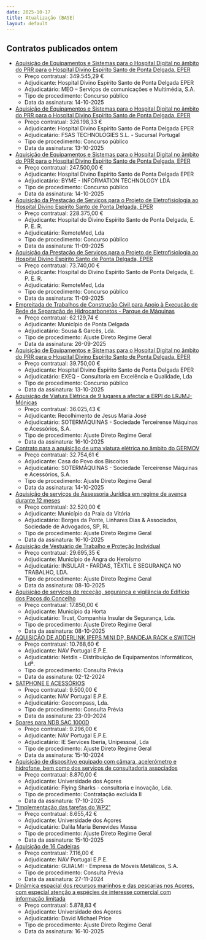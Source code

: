 ```yaml
---
date: 2025-10-17
title: Atualização (BASE)
layout: default
---
```

## Contratos publicados ontem

* [Aquisição de Equipamentos e Sistemas para o Hospital Digital no âmbito do PRR para o Hospital Divino Espírito Santo de Ponta Delgada, EPER](https://www.base.gov.pt/Base4/pt/detalhe/?type=contratos&id=11805199)
  * Preço contratual: 349.545,29 €
  * Adjudicante: Hospital Divino Espírito Santo de Ponta Delgada EPER
  * Adjudicatário: MEO – Serviços de comunicações e Multimédia, S.A. 
  * Tipo de procedimento: Concurso público
  * Data da assinatura: 14-10-2025
* [Aquisição de Equipamentos e Sistemas para o Hospital Digital no âmbito do PRR para o Hospital Divino Espírito Santo de Ponta Delgada, EPER](https://www.base.gov.pt/Base4/pt/detalhe/?type=contratos&id=11805219)
  * Preço contratual: 326.198,33 €
  * Adjudicante: Hospital Divino Espírito Santo de Ponta Delgada EPER
  * Adjudicatário: FSAS TECHNOLOGIES S.L. - Sucursal Portugal
  * Tipo de procedimento: Concurso público
  * Data da assinatura: 13-10-2025
* [Aquisição de Equipamentos e Sistemas para o Hospital Digital no âmbito do PRR para o Hospital Divino Espírito Santo de Ponta Delgada, EPER](https://www.base.gov.pt/Base4/pt/detalhe/?type=contratos&id=11805211)
  * Preço contratual: 247.500,00 €
  * Adjudicante: Hospital Divino Espírito Santo de Ponta Delgada EPER
  * Adjudicatário: BYME - INFORMATION TECHNOLOGY LDA
  * Tipo de procedimento: Concurso público
  * Data da assinatura: 14-10-2025
* [Aquisição da Prestação de Serviços para o Projeto de Eletrofisiologia ao Hospital Divino Espírito Santo de Ponta Delgada, EPER](https://www.base.gov.pt/Base4/pt/detalhe/?type=contratos&id=11801946)
  * Preço contratual: 228.375,00 €
  * Adjudicante: Hospital do Divino Espírito Santo de Ponta Delgada, E. P. E. R.
  * Adjudicatário: RemoteMed, Lda
  * Tipo de procedimento: Concurso público
  * Data da assinatura: 11-09-2025
* [Aquisição da Prestação de Serviços para o Projeto de Eletrofisiologia ao Hospital Divino Espírito Santo de Ponta Delgada, EPER](https://www.base.gov.pt/Base4/pt/detalhe/?type=contratos&id=11802297)
  * Preço contratual: 73.740,00 €
  * Adjudicante: Hospital do Divino Espírito Santo de Ponta Delgada, E. P. E. R.
  * Adjudicatário: RemoteMed, Lda
  * Tipo de procedimento: Concurso público
  * Data da assinatura: 11-09-2025
* [Empreitada de Trabalhos de Construção Civil para Apoio à Execução de Rede de Separação de Hidrocarbonetos - Parque de Máquinas](https://www.base.gov.pt/Base4/pt/detalhe/?type=contratos&id=11801907)
  * Preço contratual: 62.129,74 €
  * Adjudicante: Município de Ponta Delgada
  * Adjudicatário: Sousa & Garcês, Lda.
  * Tipo de procedimento: Ajuste Direto Regime Geral
  * Data da assinatura: 26-09-2025
* [Aquisição de Equipamentos e Sistemas para o Hospital Digital no âmbito do PRR para o Hospital Divino Espírito Santo de Ponta Delgada, EPER](https://www.base.gov.pt/Base4/pt/detalhe/?type=contratos&id=11805222)
  * Preço contratual: 39.750,00 €
  * Adjudicante: Hospital Divino Espírito Santo de Ponta Delgada EPER
  * Adjudicatário: EXEQ - Consultoria em Excelência e Qualidade, Lda
  * Tipo de procedimento: Concurso público
  * Data da assinatura: 13-10-2025
* [Aquisição de Viatura Elétrica de 9 lugares a afectar a ERPI do LRJMJ-Mónicas](https://www.base.gov.pt/Base4/pt/detalhe/?type=contratos&id=11802470)
  * Preço contratual: 36.025,43 €
  * Adjudicante: Recolhimento de Jesus Maria José
  * Adjudicatário: SOTERMÁQUINAS - Sociedade Terceirense Máquinas e Acessórios, S.A.
  * Tipo de procedimento: Ajuste Direto Regime Geral
  * Data da assinatura: 16-10-2025
* [Contrato para a aquisição de uma viatura elétrica no âmbito do GERMOV](https://www.base.gov.pt/Base4/pt/detalhe/?type=contratos&id=11802365)
  * Preço contratual: 32.754,61 €
  * Adjudicante: Casa do Povo dos Biscoitos
  * Adjudicatário: SOTERMÁQUINAS - Sociedade Terceirense Máquinas e Acessórios, S.A.
  * Tipo de procedimento: Ajuste Direto Regime Geral
  * Data da assinatura: 14-10-2025
* [Aquisição de serviços de Assessoria Jurídica em regime de avença durante 12 meses](https://www.base.gov.pt/Base4/pt/detalhe/?type=contratos&id=11802279)
  * Preço contratual: 32.520,00 €
  * Adjudicante: Município da Praia da Vitória
  * Adjudicatário: Borges da Ponte, Linhares Dias & Associados, Sociedade de Advogados, SP, RL
  * Tipo de procedimento: Ajuste Direto Regime Geral
  * Data da assinatura: 16-10-2025
* [Aquisição de Vestuário de Trabalho e Proteção Individual](https://www.base.gov.pt/Base4/pt/detalhe/?type=contratos&id=11801668)
  * Preço contratual: 29.695,35 €
  * Adjudicante: Município de Angra do Heroísmo
  * Adjudicatário: INSULAR - FARDAS, TÊXTIL E SEGURANÇA NO TRABALHO, LDA.
  * Tipo de procedimento: Ajuste Direto Regime Geral
  * Data da assinatura: 08-10-2025
* [Aquisição de serviços de receção, segurança e vigilância do Edifício dos Paços do Concelho](https://www.base.gov.pt/Base4/pt/detalhe/?type=contratos&id=11801848)
  * Preço contratual: 17.850,00 €
  * Adjudicante: Município da Horta
  * Adjudicatário: Trust, Companhia Insular de Segurança, Lda.
  * Tipo de procedimento: Ajuste Direto Regime Geral
  * Data da assinatura: 08-10-2025
* [AQUISIÇÃO DE ADDERLINK IPEPS MINI DP, BANDEJA RACK e SWITCH](https://www.base.gov.pt/Base4/pt/detalhe/?type=contratos&id=11805285)
  * Preço contratual: 10.768,60 €
  * Adjudicante: NAV Portugal E.P.E.
  * Adjudicatário: Netdis - Distribuição de Equipamentos Informáticos, Ldª.
  * Tipo de procedimento: Consulta Prévia
  * Data da assinatura: 02-12-2024
* [SATPHONE E ACESSÓRIOS](https://www.base.gov.pt/Base4/pt/detalhe/?type=contratos&id=11805236)
  * Preço contratual: 9.500,00 €
  * Adjudicante: NAV Portugal E.P.E.
  * Adjudicatário: Geocompass, Lda.
  * Tipo de procedimento: Consulta Prévia
  * Data da assinatura: 23-09-2024
* [Spares para NDB SAC 1000D](https://www.base.gov.pt/Base4/pt/detalhe/?type=contratos&id=11805289)
  * Preço contratual: 9.296,00 €
  * Adjudicante: NAV Portugal E.P.E.
  * Adjudicatário: IE Services Iberia, Unipessoal, Lda
  * Tipo de procedimento: Ajuste Direto Regime Geral
  * Data da assinatura: 15-10-2024
* [Aquisição de dispositivo equipado com câmara, acelerómetro e hidrofone, bem como dos serviços de consultadoria associados](https://www.base.gov.pt/Base4/pt/detalhe/?type=contratos&id=11801492)
  * Preço contratual: 8.870,00 €
  * Adjudicante: Universidade dos Açores
  * Adjudicatário: Flying Sharks - consultoria e inovação, Lda.
  * Tipo de procedimento: Contratação excluída II
  * Data da assinatura: 17-10-2025
* ["Implementação das tarefas do WP2"](https://www.base.gov.pt/Base4/pt/detalhe/?type=contratos&id=11801365)
  * Preço contratual: 8.655,42 €
  * Adjudicante: Universidade dos Açores
  * Adjudicatário: Dalila Maria Benevides Massa
  * Tipo de procedimento: Ajuste Direto Regime Geral
  * Data da assinatura: 15-10-2025
* [Aquisição de 16 Cadeiras](https://www.base.gov.pt/Base4/pt/detalhe/?type=contratos&id=11805291)
  * Preço contratual: 7.116,00 €
  * Adjudicante: NAV Portugal E.P.E.
  * Adjudicatário: GUIALMI - Empresa de Móveis Metálicos, S.A.
  * Tipo de procedimento: Consulta Prévia
  * Data da assinatura: 27-11-2024
* [Dinâmica espacial dos recursos marinhos e das pescarias nos Açores, com especial atenção a espécies de interesse comercial com informação limitada](https://www.base.gov.pt/Base4/pt/detalhe/?type=contratos&id=11802060)
  * Preço contratual: 5.878,83 €
  * Adjudicante: Universidade dos Açores
  * Adjudicatário: David Michael Price
  * Tipo de procedimento: Ajuste Direto Regime Geral
  * Data da assinatura: 16-10-2025

